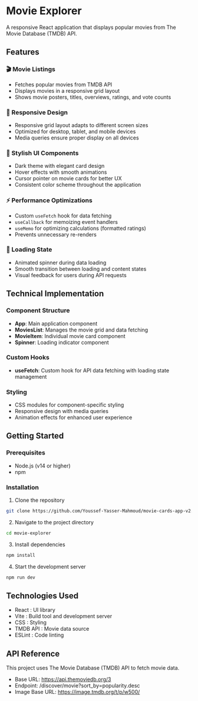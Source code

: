 # Movie Explorer

A responsive React application that displays popular movies from The Movie Database (TMDB) API.

## Features

### 🎬 Movie Listings
- Fetches popular movies from TMDB API
- Displays movies in a responsive grid layout
- Shows movie posters, titles, overviews, ratings, and vote counts

### 🎨 Responsive Design
- Responsive grid layout adapts to different screen sizes
- Optimized for desktop, tablet, and mobile devices
- Media queries ensure proper display on all devices

### 💅 Stylish UI Components
- Dark theme with elegant card design
- Hover effects with smooth animations
- Cursor pointer on movie cards for better UX
- Consistent color scheme throughout the application

### ⚡ Performance Optimizations
- Custom `useFetch` hook for data fetching
- `useCallback` for memoizing event handlers
- `useMemo` for optimizing calculations (formatted ratings)
- Prevents unnecessary re-renders

### 🔄 Loading State
- Animated spinner during data loading
- Smooth transition between loading and content states
- Visual feedback for users during API requests

## Technical Implementation

### Component Structure
- **App**: Main application component
- **MoviesList**: Manages the movie grid and data fetching
- **MovieItem**: Individual movie card component
- **Spinner**: Loading indicator component

### Custom Hooks
- **useFetch**: Custom hook for API data fetching with loading state management

### Styling
- CSS modules for component-specific styling
- Responsive design with media queries
- Animation effects for enhanced user experience

## Getting Started

### Prerequisites
- Node.js (v14 or higher)
- npm 

### Installation

1. Clone the repository
```bash
git clone https://github.com/Youssef-Yasser-Mahmoud/movie-cards-app-v2.git
```
2. Navigate to the project directory
```bash
cd movie-explorer
```
3. Install dependencies
```bash
npm install
```
4. Start the development server
```bash
npm run dev
```
## Technologies Used
- React : UI library
- Vite : Build tool and development server
- CSS : Styling
- TMDB API : Movie data source
- ESLint : Code linting

## API Reference
This project uses The Movie Database (TMDB) API to fetch movie data.

- Base URL: https://api.themoviedb.org/3
- Endpoint: /discover/movie?sort_by=popularity.desc
- Image Base URL: https://image.tmdb.org/t/p/w500/
